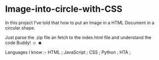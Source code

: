 # Image-into-circle-with-CSS
In this project I've told that how to put an Image in a HTML Document in a circular shape.

Just parse the .zip file an fetch to the index.html file and understand the code Buddy! 
☺
☻

Languages I know :- HTML ; JavaScript ; CSS ; Python ; HTA ; 
